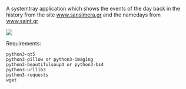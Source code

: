 
A systemtray application which shows the events of the day back in the history from the site www.sansimera.gr and the namedays from www.saint.gr

![](http://glenbox.free.fr/files/screenshots/sansimera.png)

Requirements:

    python3-qt5
    python3-pillow or python3-imaging
    python3-beautifulsoup4 or python3-bs4
    python3-urllib3
    python3-requests
    wget
